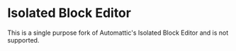 # Isolated Block Editor

This is a single purpose fork of Automattic's Isolated Block Editor and is not supported.
